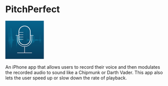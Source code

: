 # PitchPerfect

![Alt text](/PitchPerfect/Assets.xcassets/Icon-60.imageset/Icon-60@2x.png?raw=true "Optional Title")

An iPhone app that allows users to record their voice and then modulates the recorded audio to sound like a Chipmunk or Darth Vader. This app also lets the user speed up or slow down the rate of playback.
